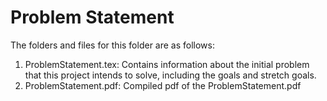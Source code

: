 # Problem Statement

The folders and files for this folder are as follows:

1. ProblemStatement.tex: Contains information about the initial problem that this project intends to solve, including the goals and stretch goals.
2. ProblemStatement.pdf: Compiled pdf of the ProblemStatement.pdf